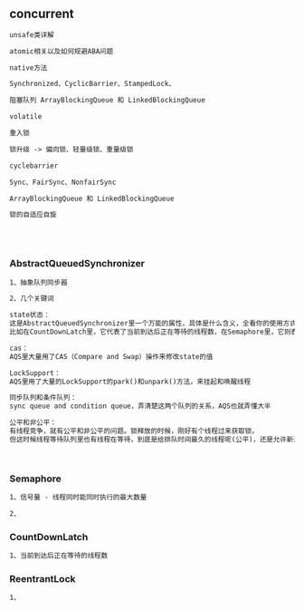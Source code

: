 ## concurrent

```markdown
unsafe类详解

atomic相关以及如何规避ABA问题

native方法

Synchronized、CyclicBarrier、StampedLock、

阻塞队列 ArrayBlockingQueue 和 LinkedBlockingQueue

volatile

重入锁

锁升级 -> 偏向锁、轻量级锁、重量级锁

cyclebarrier

Sync、FairSync、NonfairSync

ArrayBlockingQueue 和 LinkedBlockingQueue

锁的自适应自旋



```

​	

### AbstractQueuedSynchronizer

``` markdown
1、抽象队列同步器

2、几个关键词

state状态：
这是AbstractQueuedSynchronizer里一个万能的属性，具体是什么含义，全看你的使用方式，
比如在CountDownLatch里，它代表了当前到达后正在等待的线程数，在Semaphore里，它则表示当前进去后正在运行的线程数

cas：
AQS里大量用了CAS（Compare and Swap）操作来修改state的值

LockSupport：
AQS里用了大量的LockSupport的park()和unpark()方法，来挂起和唤醒线程

同步队列和条件队列：
sync queue and condition queue，弄清楚这两个队列的关系，AQS也就弄懂大半

公平和非公平：
有线程竞争，就有公平和非公平的问题。锁释放的时候，刚好有个线程过来获取锁，
但这时候线程等待队列里也有线程在等待，到底是给排队时间最久的线程呢(公平)，还是允许新来的线程参与竞争（不公平）？




```













### Semaphore

```markdown
1、信号量 - 线程同时能同时执行的最大数量

2、
```





### CountDownLatch

```markdown
1、当前到达后正在等待的线程数
```





### ReentrantLock

```markdown
1、
```







